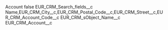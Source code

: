 <?xml version="1.0" encoding="UTF-8"?>
<CustomMetadata xmlns="http://soap.sforce.com/2006/04/metadata" xmlns:xsi="http://www.w3.org/2001/XMLSchema-instance" xmlns:xsd="http://www.w3.org/2001/XMLSchema">
    <label>Account</label>
    <protected>false</protected>
    <values>
        <field>EUR_CRM_Search_fields__c</field>
        <value xsi:type="xsd:string">Name,EUR_CRM_City__c,EUR_CRM_Postal_Code__c,EUR_CRM_Street__c,EUR_CRM_Account_Code__c</value>
    </values>
    <values>
        <field>EUR_CRM_sObject_Name__c</field>
        <value xsi:type="xsd:string">EUR_CRM_Account__c</value>
    </values>
</CustomMetadata>
